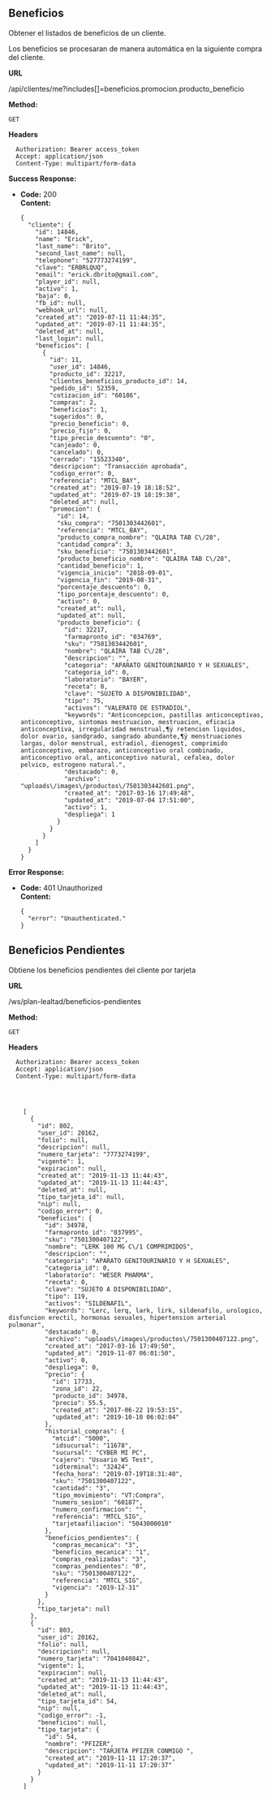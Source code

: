 ## Beneficios
Obtener el listados de beneficios de un cliente.

Los beneficios se procesaran de manera automática en la siguiente compra del cliente.

 **URL**

  /api/clientes/me?includes[]=beneficios.promocion.producto_beneficio

 **Method:**

  `GET`

 **Headers**

      Authorization: Bearer access_token
      Accept: application/json
      Content-Type: multipart/form-data

**Success Response:**

* **Code:** 200 <br />
  **Content:**


      {
        "cliente": {
          "id": 14846,
          "name": "Erick",
          "last_name": "Brito",
          "second_last_name": null,
          "telephone": "527773274199",
          "clave": "ERBRLQUQ",
          "email": "erick.dbrito@gmail.com",
          "player_id": null,
          "activo": 1,
          "baja": 0,
          "fb_id": null,
          "webhook_url": null,
          "created_at": "2019-07-11 11:44:35",
          "updated_at": "2019-07-11 11:44:35",
          "deleted_at": null,
          "last_login": null,
          "beneficios": [
            {
              "id": 11,
              "user_id": 14846,
              "producto_id": 32217,
              "clientes_beneficios_producto_id": 14,
              "pedido_id": 52359,
              "cotizacion_id": "60186",
              "compras": 2,
              "beneficios": 1,
              "sugeridos": 0,
              "precio_beneficio": 0,
              "precio_fijo": 0,
              "tipo_precio_descuento": "0",
              "canjeado": 0,
              "cancelado": 0,
              "cerrado": "15523340",
              "descripcion": "Transacción aprobada",
              "codigo_error": 0,
              "referencia": "MTCL_BAY",
              "created_at": "2019-07-19 18:18:52",
              "updated_at": "2019-07-19 18:19:38",
              "deleted_at": null,
              "promocion": {
                "id": 14,
                "sku_compra": "7501303442601",
                "referencia": "MTCL_BAY",
                "producto_compra_nombre": "QLAIRA TAB C\/28",
                "cantidad_compra": 3,
                "sku_beneficio": "7501303442601",
                "producto_beneficio_nombre": "QLAIRA TAB C\/28",
                "cantidad_beneficio": 1,
                "vigencia_inicio": "2018-09-01",
                "vigencia_fin": "2019-08-31",
                "porcentaje_descuento": 0,
                "tipo_porcentaje_descuento": 0,
                "activo": 0,
                "created_at": null,
                "updated_at": null,
                "producto_beneficio": {
                  "id": 32217,
                  "farmapronto_id": "034769",
                  "sku": "7501303442601",
                  "nombre": "QLAIRA TAB C\/28",
                  "descripcion": "",
                  "categoria": "APARATO GENITOURINARIO Y H SEXUALES",
                  "categoria_id": 0,
                  "laboratorio": "BAYER",
                  "receta": 0,
                  "clave": "SUJETO A DISPONIBILIDAD",
                  "tipo": 75,
                  "activos": "VALERATO DE ESTRADIOL",
                  "keywords": "Anticoncepcion, pastillas anticonceptivas, anticonceptivo, sintomas mestruacion, mestruacion, eficacia anticonceptiva, irregularidad menstrual,¶ÿ retencion liquidos, dolor ovario, sandgrado, sangrado abundante,¶ÿ menstruaciones largas, dolor menstrual, estradiol, dienogest, comprimido anticonceptivo, embarazo, anticonceptivo oral combinado, anticonceptivo oral, anticonceptivo natural, cefalea, dolor pelvico, estrogeno natural.",
                  "destacado": 0,
                  "archivo": "uploads\/images\/productos\/7501303442601.png",
                  "created_at": "2017-03-16 17:49:48",
                  "updated_at": "2019-07-04 17:51:00",
                  "activo": 1,
                  "despliega": 1
                }
              }
            }
          ]
        }
      }

**Error Response:**

* **Code:** 401 Unauthorized <br />
  **Content:**

      {
        "error": "Unauthenticated."
      }

## Beneficios Pendientes
Obtiene los beneficios pendientes  del cliente por tarjeta


 **URL**

  /ws/plan-lealtad/beneficios-pendientes


 **Method:**

  `GET`

 **Headers**

      Authorization: Bearer access_token
      Accept: application/json
      Content-Type: multipart/form-data
          


        
        [
          {
            "id": 802,
            "user_id": 20162,
            "folio": null,
            "descripcion": null,
            "numero_tarjeta": "7773274199",
            "vigente": 1,
            "expiracion": null,
            "created_at": "2019-11-13 11:44:43",
            "updated_at": "2019-11-13 11:44:43",
            "deleted_at": null,
            "tipo_tarjeta_id": null,
            "nip": null,
            "codigo_error": 0,
            "beneficios": {
              "id": 34978,
              "farmapronto_id": "037995",
              "sku": "7501300407122",
              "nombre": "LERK 100 MG C\/1 COMPRIMIDOS",
              "descripcion": "",
              "categoria": "APARATO GENITOURINARIO Y H SEXUALES",
              "categoria_id": 0,
              "laboratorio": "WESER PHARMA",
              "receta": 0,
              "clave": "SUJETO A DISPONIBILIDAD",
              "tipo": 119,
              "activos": "SILDENAFIL",
              "keywords": "Lerc, lerq, lark, lirk, sildenafilo, urologico, disfuncion erectil, hormonas sexuales, hipertension arterial pulmonar",
              "destacado": 0,
              "archivo": "uploads\/images\/productos\/7501300407122.png",
              "created_at": "2017-03-16 17:49:50",
              "updated_at": "2019-11-07 06:01:50",
              "activo": 0,
              "despliega": 0,
              "precio": {
                "id": 17733,
                "zona_id": 22,
                "producto_id": 34978,
                "precio": 55.5,
                "created_at": "2017-06-22 19:53:15",
                "updated_at": "2019-10-10 06:02:04"
              },
              "historial_compras": {
                "mtcid": "5000",
                "idsucursal": "11678",
                "sucursal": "CYBER MI PC",
                "cajero": "Usuario WS Test",
                "idterminal": "32424",
                "fecha_hora": "2019-07-19T18:31:40",
                "sku": "7501300407122",
                "cantidad": "3",
                "tipo_movimiento": "VT:Compra",
                "numero_sesion": "60187",
                "numero_confirmacion": "",
                "referencia": "MTCL_SIG",
                "tarjetaafiliacion": "5043000010"
              },
              "beneficios_pendientes": {
                "compras_mecanica": "3",
                "beneficios_mecanica": "1",
                "compras_realizadas": "3",
                "compras_pendientes": "0",
                "sku": "7501300407122",
                "referencia": "MTCL_SIG",
                "vigencia": "2019-12-31"
              }
            },
            "tipo_tarjeta": null
          },
          {
            "id": 803,
            "user_id": 20162,
            "folio": null,
            "descripcion": null,
            "numero_tarjeta": "7041040842",
            "vigente": 1,
            "expiracion": null,
            "created_at": "2019-11-13 11:44:43",
            "updated_at": "2019-11-13 11:44:43",
            "deleted_at": null,
            "tipo_tarjeta_id": 54,
            "nip": null,
            "codigo_error": -1,
            "beneficios": null,
            "tipo_tarjeta": {
              "id": 54,
              "nombre": "PFIZER",
              "descripcion": "TARJETA PFIZER CONMIGO ",
              "created_at": "2019-11-11 17:20:37",
              "updated_at": "2019-11-11 17:20:37"
            }
          }
        ]
